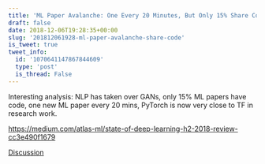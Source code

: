 ```yaml
---
title: 'ML Paper Avalanche: One Every 20 Minutes, But Only 15% Share Code'
draft: false
date: 2018-12-06T19:28:35+00:00
slug: '201812061928-ml-paper-avalanche-share-code'
is_tweet: true
tweet_info:
  id: '1070641147867844609'
  type: 'post'
  is_thread: False
---
```




Interesting analysis: NLP has taken over GANs, only 15% ML papers have code, one new ML paper every 20 mins, PyTorch is now very close to TF in research work.

<https://medium.com/atlas-ml/state-of-deep-learning-h2-2018-review-cc3e490f1679>

[Discussion](https://x.com/sytelus/status/1070641147867844609)
